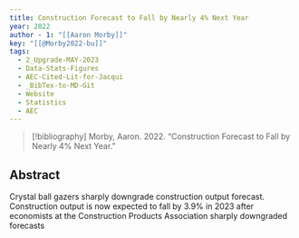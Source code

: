 ```yaml
---
title: Construction Forecast to Fall by Nearly 4% Next Year
year: 2022
author - 1: "[[Aaron Morby]]"
key: "[[@Morby2022-bu]]"
tags:
  - 2_Upgrade-MAY-2023
  - Data-Stats-Figures
  - AEC-Cited-Lit-for-Jacqui
  - _BibTex-to-MD-Git
  - Website
  - Statistics
  - AEC
---
```


> [!bibliography]
> Morby, Aaron. 2022. “Construction Forecast to Fall by Nearly 4% Next Year.” 

## Abstract
Crystal ball gazers sharply downgrade construction output forecast. Construction output is now expected to fall by 3.9\% in 2023 after economists at the Construction Products Association sharply downgraded forecasts